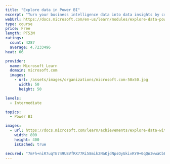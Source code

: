```yaml
---
title: "Explore data in Power BI"
excerpt: "Turn your business intelligence data into data insights by creating and configuring Power BI dashboards."
webUrl: https://docs.microsoft.com/en-us/learn/modules/explore-data-power-bi/
type: course
price: Free
length: PT53M
ratings:
  count: 4287
  average: 4.7233496
heat: 66

provider:
  name: Microsoft Learn
  domain: microsoft.com
  images:
    - url: /assets/images/organizations/microsoft.com-50x50.jpg
      width: 50
      height: 50

levels:
  - Intermediate

topics:
  - Power BI

images:
  - url: https://docs.microsoft.com/learn/achievements/explore-data-with-power-bi-desktop-social.png
    width: 800
    height: 400
    isCached: true

secured: "7mFh+niR7uqTE749U8VfRX77Ri58mik2NaKjdNpsOyGkivRY9+0qQn3wwaCbElPmxgq3YSgNRqXKgfzjzsf0S6aBKrG5BeAPGkR9GtiCaEN5JqHmfc4oxN426m47FUAnsRBhhW55vg5HPCxKZwze91gC6BrI6TuKahwwyTERTfZUD0yfAD/v9bf9Ctg2LowSPUWNvG5p1oeZIzK2Q+3zljOErZYKbWxvXiaHQ4j+FYQf6vFwT7lkjW9Y8CuqoVEuRnQnB9Lrv6LcCDEvC/VYtDDjy06+IlzUKU2CVPbntLNBzhrChBFHZfYYHWi1aFMPbM8yYipCUlgXW2avoHrzDOs39lP4KvLPve76XO1UOHSXCGERbQt+X5kPTFAK24Haq0skHuc2ujaoQgM7bpiUYHImCytLohncHFQO/I8JElI=;O0Z1zpp8HRKdaOUNSUfXTw=="
---
```


